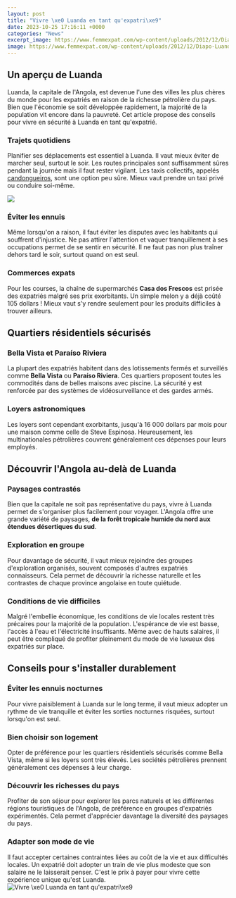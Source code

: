 ```yaml
---
layout: post
title: "Vivre \xe0 Luanda en tant qu'expatri\xe9"
date: 2023-10-25 17:16:11 +0000
categories: "News"
excerpt_image: https://www.femmexpat.com/wp-content/uploads/2012/12/Diapo-Luanda-768x576.png
image: https://www.femmexpat.com/wp-content/uploads/2012/12/Diapo-Luanda-768x576.png
---
```


## Un aperçu de Luanda
Luanda, la capitale de l'Angola, est devenue l'une des villes les plus chères du monde pour les expatriés en raison de la richesse pétrolière du pays. Bien que l'économie se soit développée rapidement, la majorité de la population vit encore dans la pauvreté. Cet article propose des conseils pour vivre en sécurité à Luanda en tant qu'expatrié.
### Trajets quotidiens 
Planifier ses déplacements est essentiel à Luanda. Il vaut mieux éviter de marcher seul, surtout le soir. Les routes principales sont suffisamment sûres pendant la journée mais il faut rester vigilant. Les taxis collectifs, appelés [candongueiros](https://store.fi.io.vn/xmas-light-shiba-inu-dog-design-matching-christmas-pajama-2), sont une option peu sûre. Mieux vaut prendre un taxi privé ou conduire soi-même. 

![](https://www.femmexpat.com/wp-content/uploads/2012/12/Vivre-a-Luanda-Angola-UNE-femmexpat-559x520.jpg)
### Éviter les ennuis 
Même lorsqu'on a raison, il faut éviter les disputes avec les habitants qui souffrent d'injustice. Ne pas attirer l'attention et vaquer tranquillement à ses occupations permet de se sentir en sécurité. Il ne faut pas non plus traîner dehors tard le soir, surtout quand on est seul.
### Commerces expats
Pour les courses, la chaîne de supermarchés **Casa dos Frescos** est prisée des expatriés malgré ses prix exorbitants. Un simple melon y a déjà coûté 105 dollars ! Mieux vaut s'y rendre seulement pour les produits difficiles à trouver ailleurs. 
## Quartiers résidentiels sécurisés
### Bella Vista et Paraíso Riviera
La plupart des expatriés habitent dans des lotissements fermés et surveillés comme **Bella Vista** ou **Paraíso Riviera**. Ces quartiers proposent toutes les commodités dans de belles maisons avec piscine. La sécurité y est renforcée par des systèmes de vidéosurveillance et des gardes armés.
### Loyers astronomiques
Les loyers sont cependant exorbitants, jusqu'à 16 000 dollars par mois pour une maison comme celle de Steve Espinosa. Heureusement, les multinationales pétrolières couvrent généralement ces dépenses pour leurs employés.
## Découvrir l'Angola au-delà de Luanda
### Paysages contrastés
Bien que la capitale ne soit pas représentative du pays, vivre à Luanda permet de s'organiser plus facilement pour voyager. L'Angola offre une grande variété de paysages, **de la forêt tropicale humide du nord aux étendues désertiques du sud**. 
### Exploration en groupe
Pour davantage de sécurité, il vaut mieux rejoindre des groupes d'exploration organisés, souvent composés d'autres expatriés connaisseurs. Cela permet de découvrir la richesse naturelle et les contrastes de chaque province angolaise en toute quiétude.
### Conditions de vie difficiles
Malgré l'embellie économique, les conditions de vie locales restent très précaires pour la majorité de la population. L'espérance de vie est basse, l'accès à l'eau et l'électricité insuffisants. Même avec de hauts salaires, il peut être compliqué de profiter pleinement du mode de vie luxueux des expatriés sur place.
## Conseils pour s'installer durablement
### Éviter les ennuis nocturnes
Pour vivre paisiblement à Luanda sur le long terme, il vaut mieux adopter un rythme de vie tranquille et éviter les sorties nocturnes risquées, surtout lorsqu'on est seul. 
### Bien choisir son logement
Opter de préférence pour les quartiers résidentiels sécurisés comme Bella Vista, même si les loyers sont très élevés. Les sociétés pétrolières prennent généralement ces dépenses à leur charge.
### Découvrir les richesses du pays
Profiter de son séjour pour explorer les parcs naturels et les différentes régions touristiques de l'Angola, de préférence en groupes d'expatriés expérimentés. Cela permet d'apprécier davantage la diversité des paysages du pays.
### Adapter son mode de vie
Il faut accepter certaines contraintes liées au coût de la vie et aux difficultés locales. Un expatrié doit adopter un train de vie plus modeste que son salaire ne le laisserait penser. C'est le prix à payer pour vivre cette expérience unique qu'est Luanda.
![Vivre \xe0 Luanda en tant qu'expatri\xe9](https://www.femmexpat.com/wp-content/uploads/2012/12/Diapo-Luanda-768x576.png)